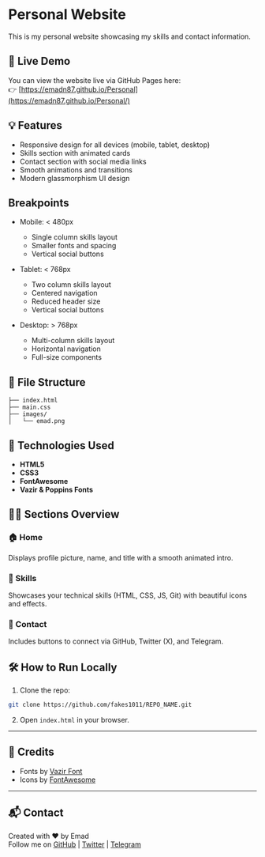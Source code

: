 # Personal Website

This is my personal website showcasing my skills and contact information.

## 🔗 Live Demo

You can view the website live via GitHub Pages here:  
👉 [https://emadn87.github.io/Personal](https://emadn87.github.io/Personal/)

## 💡 Features

- Responsive design for all devices (mobile, tablet, desktop)
- Skills section with animated cards
- Contact section with social media links
- Smooth animations and transitions
- Modern glassmorphism UI design

## Breakpoints

- Mobile: < 480px
  - Single column skills layout
  - Smaller fonts and spacing
  - Vertical social buttons

- Tablet: < 768px
  - Two column skills layout
  - Centered navigation
  - Reduced header size
  - Vertical social buttons

- Desktop: > 768px
  - Multi-column skills layout
  - Horizontal navigation
  - Full-size components

## 📁 File Structure

```
├── index.html
├── main.css
├── images/
│   └── emad.png
```

## 🚀 Technologies Used

- **HTML5**
- **CSS3**
- **FontAwesome**
- **Vazir & Poppins Fonts**

## 👨‍💻 Sections Overview

### 🏠 Home
Displays profile picture, name, and title with a smooth animated intro.

### 💼 Skills
Showcases your technical skills (HTML, CSS, JS, Git) with beautiful icons and effects.

### 📱 Contact
Includes buttons to connect via GitHub, Twitter (X), and Telegram.

## 🛠️ How to Run Locally

1. Clone the repo:
```bash
git clone https://github.com/fakes1011/REPO_NAME.git
```

2. Open `index.html` in your browser.

---

## 🙌 Credits

- Fonts by [Vazir Font](https://rastikerdar.github.io/vazir-font/)
- Icons by [FontAwesome](https://fontawesome.com)

---

## 📬 Contact

Created with ❤️ by Emad  
Follow me on [GitHub](https://github.com/fakes1011) | [Twitter](https://x.com/emadN1387) | [Telegram](https://t.me/@EmadN1387)
